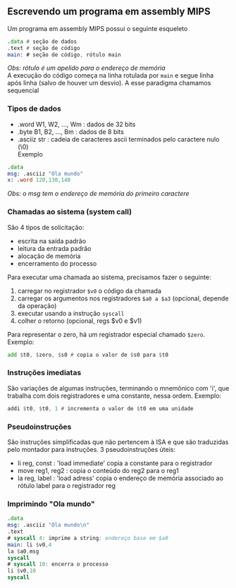 ## Escrevendo um programa em assembly MIPS
Um programa em assembly MIPS possui o seguinte esqueleto
```asm
.data # seção de dados
.text # seção de código
main: # seção de código, rótulo main
```
*Obs: rótulo é um apelido para o endereço de memória*  
A execução do código começa na linha rotulada por `main` e segue linha após linha (salvo de houver um desvio). A esse paradigma chamamos sequencial
### Tipos de dados
* .word W1, W2, ..., Wm : dados de 32 bits
* .byte B1, B2, ..., Bm : dados de 8 bits
* .asciiz str : cadeia de caracteres ascii terminados pelo caractere nulo (\0)  
Exemplo
```asm
.data
msg: .asciiz "Ola mundo"
x: .word 120,130,140
```
*Obs: o msg tem o endereço de memória do primeiro caractere*

### Chamadas ao sistema (system call)
São 4 tipos de solicitação:
* escrita na saída padrão
* leitura da entrada padrão
* alocação de memória
* encerramento do processo

Para executar uma chamada ao sistema, precisamos fazer o seguinte:
1. carregar no registrador `$v0` o código da chamada
2. carregar os argumentos nos registradores `$a0 a $a3` (opcional, depende da operação)
3. executar usando a instrução `syscall`
4. colher o retorno (opcional, regs $v0 e $v1)

Para representar o zero, há um registrador especial chamado `$zero`. Exemplo:  
```asm 
add $t0, $zero, $s0 # copia o valor de $s0 para $t0
```
### Instruções imediatas
São variações de algumas instruções, terminando o mnemônico com 'i', que trabalha com dois registradores e uma constante, nessa ordem. Exemplo:
```asm
addi $t0, $t0, 1 # incrementa o valor de $t0 em uma unidade
```
### Pseudoinstruções
São instruções simplificadas que não pertencem à ISA e que são traduzidas pelo montador para instruções. 3 pseudoinstruções úteis:
* li reg, const : 'load immediate' copia a constante para o registrador
* move reg1, reg2 : copia o conteúdo do reg2 para o reg1
* la reg, label : 'load adress' copia o endereço de memória associado ao rótulo label para o registrador reg
### Imprimindo "Ola mundo"
```asm
.data
msg: .asciiz "Ola mundo\n"
.text
# syscall 4: imprime a string; endereço base em $a0
main: li $v0,4
la $a0,msg
syscall
# syscall 10: encerra o processo
li $v0,10
syscall
```
